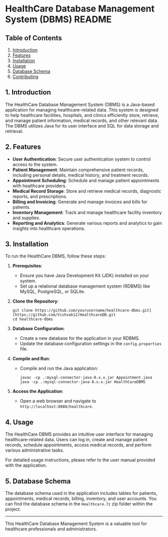 # HealthCare Database Management System (DBMS) README

## Table of Contents
1. [Introduction](#introduction)
2. [Features](#features)
3. [Installation](#installation)
4. [Usage](#usage)
5. [Database Schema](#database-schema)
6. [Contributing](#contributing)


## 1. Introduction
The HealthCare Database Management System (DBMS) is a Java-based application for managing healthcare-related data. This system is designed to help healthcare facilities, hospitals, and clinics efficiently store, retrieve, and manage patient information, medical records, and other relevant data. The DBMS utilizes Java for its user interface and SQL for data storage and retrieval.

## 2. Features
- **User Authentication**: Secure user authentication system to control access to the system.
- **Patient Management**: Maintain comprehensive patient records, including personal details, medical history, and treatment records.
- **Appointment Scheduling**: Schedule and manage patient appointments with healthcare providers.
- **Medical Record Storage**: Store and retrieve medical records, diagnostic reports, and prescriptions.
- **Billing and Invoicing**: Generate and manage invoices and bills for patients.
- **Inventory Management**: Track and manage healthcare facility inventory and supplies.
- **Reporting and Analytics**: Generate various reports and analytics to gain insights into healthcare operations.

## 3. Installation
To run the HealthCare DBMS, follow these steps:

1. **Prerequisites**:
   - Ensure you have Java Development Kit (JDK) installed on your system.
   - Set up a relational database management system (RDBMS) like MySQL, PostgreSQL, or SQLite.

2. **Clone the Repository**:
   ```
   git clone https://github.com/yourusername/healthcare-dbms.git](https://github.com/Vishvak12/HealthcareDB.git
   cd healthcare-dbms
   ```

3. **Database Configuration**:
   - Create a new database for the application in your RDBMS.
   - Update the database configuration settings in the `config.properties` file.

4. **Compile and Run**:
   - Compile and run the Java application:
     ```
     javac -cp .:mysql-connector-java-8.x.x.jar Appointment.java
     java -cp .:mysql-connector-java-8.x.x.jar HealthCareDBMS
     ```

5. **Access the Application**:
   - Open a web browser and navigate to `http://localhost:8080/healthcare`.

## 4. Usage
The HealthCare DBMS provides an intuitive user interface for managing healthcare-related data. Users can log in, create and manage patient records, schedule appointments, access medical records, and perform various administrative tasks.

For detailed usage instructions, please refer to the user manual provided with the application.

## 5. Database Schema
The database schema used in the application includes tables for patients, appointments, medical records, billing, inventory, and user accounts. You can find the database schema in the `Healthcare.7z` zip folder within the project.




---

This HealthCare Database Management System is a valuable tool for healthcare professionals and administrators.
